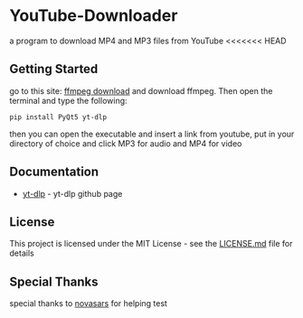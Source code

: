 # YouTube-Downloader
a program to download MP4 and MP3 files from YouTube
<<<<<<< HEAD
## Getting Started
go to this site: [ffmpeg download](https://ffmpeg.org/download.html) and download ffmpeg. Then open the terminal and type the following:
```
pip install PyQt5 yt-dlp
```
then you can open the executable and insert a link from youtube, put in your directory of choice and click MP3 for audio and MP4 for video
##  Documentation
* [yt-dlp](https://github.com/yt-dlp/yt-dlp) - yt-dlp github page

## License

This project is licensed under the MIT License - see the [LICENSE.md](LICENSE) file for details

## Special Thanks

special thanks to  [novasars](https://github.com/novasars) for helping test
